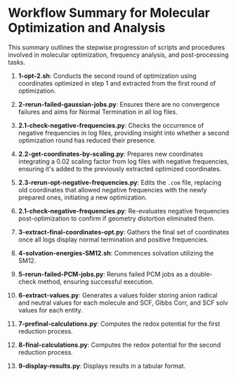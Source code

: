 
# Workflow Summary for Molecular Optimization and Analysis

This summary outlines the stepwise progression of scripts and procedures involved in molecular optimization, frequency analysis, and post-processing tasks.

1. **1-opt-2.sh**: Conducts the second round of optimization using coordinates optimized in step 1 and extracted from the first round of optimization.

2. **2-rerun-failed-gaussian-jobs.py**: Ensures there are no convergence failures and aims for Normal Termination in all log files.

3. **2.1-check-negative-frequencies.py**: Checks the occurrence of negative frequencies in log files, providing insight into whether a second optimization round has reduced their presence.

4. **2.2-get-coordinates-by-scaling.py**: Prepares new coordinates integrating a 0.02 scaling factor from log files with negative frequencies, ensuring it's added to the previously extracted optimized coordinates.

5. **2.3-rerun-opt-negative-frequencies.py**: Edits the `.com` file, replacing old coordinates that allowed negative frequencies with the newly prepared ones, initiating a new optimization.

6. **2.1-check-negative-frequencies.py**: Re-evaluates negative frequencies post-optimization to confirm if geometry distortion eliminated them.

7. **3-extract-final-coordinates-opt.py**: Gathers the final set of coordinates once all logs display normal termination and positive frequencies.

8. **4-solvation-energies-SM12.sh**: Commences solvation utilizing the SM12.

9. **5-rerun-failed-PCM-jobs.py**: Reruns failed PCM jobs as a double-check method, ensuring successful execution.

10. **6-extract-values.py**: Generates a values folder storing anion radical and neutral values for each molecule and SCF, Gibbs Corr, and SCF solv values for each entity.

11. **7-prefinal-calculations.py**: Computes the redox potential for the first reduction process.

12. **8-final-calculations.py**: Computes the redox potential for the second reduction process.

13. **9-display-results.py**: Displays results in a tabular format.

